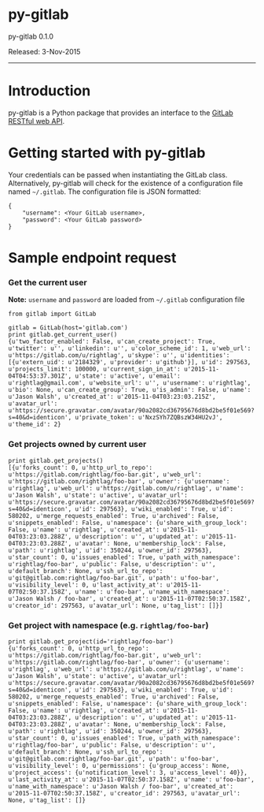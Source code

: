 # py-gitlab

py-gitlab 0.1.0

Released: 3-Nov-2015

---

# Introduction

py-gitlab is a Python package that provides an interface to the [GitLab RESTful web API](https://github.com/gitlabhq/gitlabhq/tree/master/doc/api).

# Getting started with py-gitlab

Your credentials can be passed when instantiating the GitLab class. Alternatively, py-gitlab will check for the existence of a configuration file named `~/.gitlab`. The configuration file is JSON formatted:

    {
        "username": <Your GitLab username>,
        "password": <Your GitLab password>
    }

# Sample endpoint request

### Get the current user

**Note:** `username` and `password` are loaded from `~/.gitlab` configuration file

    from gitlab import GitLab

    gitlab = GitLab(host='gitlab.com')
    print gitlab.get_current_user()
    {u'two_factor_enabled': False, u'can_create_project': True, u'twitter': u'', u'linkedin': u'', u'color_scheme_id': 1, u'web_url': u'https://gitlab.com/u/rightlag', u'skype': u'', u'identities': [{u'extern_uid': u'2184329', u'provider': u'github'}], u'id': 297563, u'projects_limit': 100000, u'current_sign_in_at': u'2015-11-04T04:53:37.301Z', u'state': u'active', u'email': u'rightlag@gmail.com', u'website_url': u'', u'username': u'rightlag', u'bio': None, u'can_create_group': True, u'is_admin': False, u'name': u'Jason Walsh', u'created_at': u'2015-11-04T03:23:03.215Z', u'avatar_url': u'https://secure.gravatar.com/avatar/90a2082cd36795676d8bd2be5f01e569?s=40&d=identicon', u'private_token': u'NxzSYh7ZQBszW34HU2vJ', u'theme_id': 2}

### Get projects owned by current user

    print gitlab.get_projects()
    [{u'forks_count': 0, u'http_url_to_repo': u'https://gitlab.com/rightlag/foo-bar.git', u'web_url': u'https://gitlab.com/rightlag/foo-bar', u'owner': {u'username': u'rightlag', u'web_url': u'https://gitlab.com/u/rightlag', u'name': u'Jason Walsh', u'state': u'active', u'avatar_url': u'https://secure.gravatar.com/avatar/90a2082cd36795676d8bd2be5f01e569?s=40&d=identicon', u'id': 297563}, u'wiki_enabled': True, u'id': 580202, u'merge_requests_enabled': True, u'archived': False, u'snippets_enabled': False, u'namespace': {u'share_with_group_lock': False, u'name': u'rightlag', u'created_at': u'2015-11-04T03:23:03.288Z', u'description': u'', u'updated_at': u'2015-11-04T03:23:03.288Z', u'avatar': None, u'membership_lock': False, u'path': u'rightlag', u'id': 350244, u'owner_id': 297563}, u'star_count': 0, u'issues_enabled': True, u'path_with_namespace': u'rightlag/foo-bar', u'public': False, u'description': u'', u'default_branch': None, u'ssh_url_to_repo': u'git@gitlab.com:rightlag/foo-bar.git', u'path': u'foo-bar', u'visibility_level': 0, u'last_activity_at': u'2015-11-07T02:50:37.158Z', u'name': u'foo-bar', u'name_with_namespace': u'Jason Walsh / foo-bar', u'created_at': u'2015-11-07T02:50:37.158Z', u'creator_id': 297563, u'avatar_url': None, u'tag_list': []}]

### Get project with namespace (e.g. `rightlag/foo-bar`)

    print gitlab.get_project(id='rightlag/foo-bar')
    {u'forks_count': 0, u'http_url_to_repo': u'https://gitlab.com/rightlag/foo-bar.git', u'web_url': u'https://gitlab.com/rightlag/foo-bar', u'owner': {u'username': u'rightlag', u'web_url': u'https://gitlab.com/u/rightlag', u'name': u'Jason Walsh', u'state': u'active', u'avatar_url': u'https://secure.gravatar.com/avatar/90a2082cd36795676d8bd2be5f01e569?s=40&d=identicon', u'id': 297563}, u'wiki_enabled': True, u'id': 580202, u'merge_requests_enabled': True, u'archived': False, u'snippets_enabled': False, u'namespace': {u'share_with_group_lock': False, u'name': u'rightlag', u'created_at': u'2015-11-04T03:23:03.288Z', u'description': u'', u'updated_at': u'2015-11-04T03:23:03.288Z', u'avatar': None, u'membership_lock': False, u'path': u'rightlag', u'id': 350244, u'owner_id': 297563}, u'star_count': 0, u'issues_enabled': True, u'path_with_namespace': u'rightlag/foo-bar', u'public': False, u'description': u'', u'default_branch': None, u'ssh_url_to_repo': u'git@gitlab.com:rightlag/foo-bar.git', u'path': u'foo-bar', u'visibility_level': 0, u'permissions': {u'group_access': None, u'project_access': {u'notification_level': 3, u'access_level': 40}}, u'last_activity_at': u'2015-11-07T02:50:37.158Z', u'name': u'foo-bar', u'name_with_namespace': u'Jason Walsh / foo-bar', u'created_at': u'2015-11-07T02:50:37.158Z', u'creator_id': 297563, u'avatar_url': None, u'tag_list': []}
